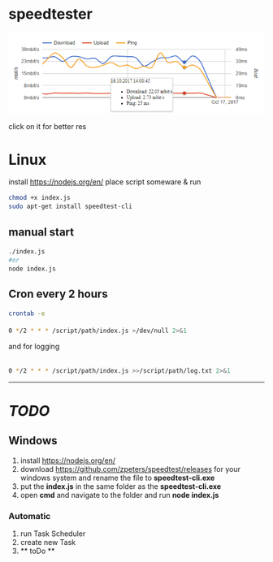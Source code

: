 # speedtester

![Preview](https://raw.githubusercontent.com/Theenoro/speedtester/master/preview.png)

click on it for better res

# Linux

install https://nodejs.org/en/
place script someware
& run
```bash
chmod +x index.js
sudo apt-get install speedtest-cli
```

## manual start
```bash
./index.js
#or
node index.js
```


## Cron every 2 hours

```bash
crontab -e

0 */2 * * * /script/path/index.js >/dev/null 2>&1

```
and for logging

```bash

0 */2 * * * /script/path/index.js >>/script/path/log.txt 2>&1

```
---
# ***TODO***

## Windows

1. install https://nodejs.org/en/
2. download https://github.com/zpeters/speedtest/releases for your windows system and rename the file to **speedtest-cli.exe**
3. put the **index.js** in the same folder as the **speedtest-cli.exe**
4. open **cmd** and navigate to the folder  and run **node index.js**

### Automatic

1. run Task Scheduler
2. create new Task
3. ** toDo **
